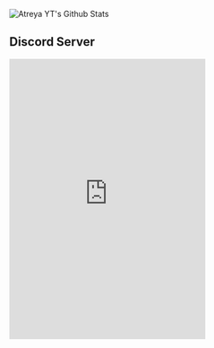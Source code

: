 ![Atreya YT's Github Stats](https://github-readme-stats.vercel.app/api?username=diwasatreya&show_icons=true&theme=tokyonight)

## Discord Server
<html>
<iframe src="https://discord.com/widget?id=708565122188312579&theme=dark" width="350" height="500" allowtransparency="true" frameborder="0" sandbox="allow-popups allow-popups-to-escape-sandbox allow-same-origin allow-scripts"></iframe> </html>
